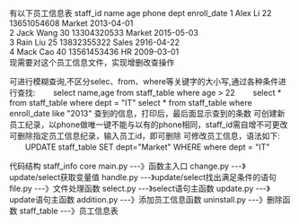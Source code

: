 有以下员工信息表
staff_id	name	age	phone	dept	enroll_date	
1	Alex Li	22	13651054608	Market	2013-04-01	
2	Jack Wang	30	13304320533	Market	2015-05-03	
3	Rain Liu	25	13832355322	Sales	2916-04-22	
4	Mack Cao	40	13561453436	HR	2009-03-01	
现需要对这个员工信息文件，实现增删改查操作

可进行模糊查询,不区分selec、from、where等关键字的大小写,通过各种条件进行查找:
　　select name,age from staff_table where age > 22
　　select  * from staff_table where dept = "IT"
    select  * from staff_table where enroll_date like "2013"
查到的信息，打印后，最后面显示查到的条数 
可创建新员工纪录，以phone做唯一键不能与以有的phone相同，staff_id需自增不可更改
可删除指定员工信息纪录，输入员工id，即可删除
可修改员工信息，语法如下:
　　UPDATE staff_table SET dept="Market" WHERE where dept = "IT"

代码结构
staff_info
	core
		main.py       ---》函数主入口
		change.py     ---》update/select获取变量值
		handle.py     ---》update/select找出满足条件的语句
		file.py       ---》文件处理函数
		select.py     ---》select语句主函数
		update.py     ---》update语句主函数
		addition.py   ---》添加员工信息函数
		uninstall.py  ---》删除函数
		staff_table   ---》员工信息表
		
		
		
		
